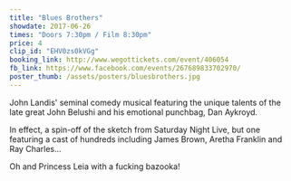 ```yaml
---
title: "Blues Brothers"
showdate: 2017-06-26
times: "Doors 7:30pm / Film 8:30pm"
price: 4
clip_id: "EHV0zs0kVGg"
booking_link: http://www.wegottickets.com/event/406054
fb_link: https://www.facebook.com/events/267689833702970/
poster_thumb: /assets/posters/bluesbrothers.jpg
---
```

John Landis' seminal comedy musical featuring the unique talents of the late great John Belushi and his emotional punchbag, Dan Aykroyd.

In effect, a spin-off of the sketch from Saturday Night Live, but one featuring a cast of hundreds including James Brown, Aretha Franklin and Ray Charles... 

Oh and Princess Leia with a fucking bazooka!